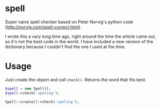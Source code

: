 # spell
Super naive spell checker based on Peter Norvig's python code (http://norvig.com/spell-correct.html).

I wrote this a vary long time ago, right around the time the article came out, so it's not the best code in the world. I have included a new version of the dictionary because I couldn't find the one I used at the time.

# Usage
Just create the object and call `check()`. Returns the word that fits best.
```php
$spell = new Spell();
$spell->check('speling');

Spell::create()->check('speling');
```
